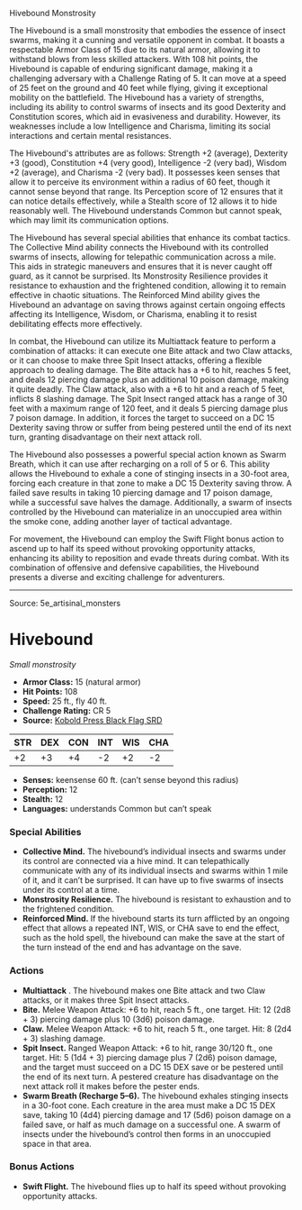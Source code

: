 <MonsterName/>Hivebound</MonsterName>
<CreatureType/>Monstrosity</CreatureType>

<summary>The Hivebound is a small monstrosity that embodies the essence of insect swarms, making it a cunning and versatile opponent in combat. It boasts a respectable Armor Class of 15 due to its natural armor, allowing it to withstand blows from less skilled attackers. With 108 hit points, the Hivebound is capable of enduring significant damage, making it a challenging adversary with a Challenge Rating of 5. It can move at a speed of 25 feet on the ground and 40 feet while flying, giving it exceptional mobility on the battlefield. The Hivebound has a variety of strengths, including its ability to control swarms of insects and its good Dexterity and Constitution scores, which aid in evasiveness and durability. However, its weaknesses include a low Intelligence and Charisma, limiting its social interactions and certain mental resistances.</summary>

<detail>

The Hivebound's attributes are as follows: Strength +2 (average), Dexterity +3 (good), Constitution +4 (very good), Intelligence -2 (very bad), Wisdom +2 (average), and Charisma -2 (very bad). It possesses keen senses that allow it to perceive its environment within a radius of 60 feet, though it cannot sense beyond that range. Its Perception score of 12 ensures that it can notice details effectively, while a Stealth score of 12 allows it to hide reasonably well. The Hivebound understands Common but cannot speak, which may limit its communication options.

The Hivebound has several special abilities that enhance its combat tactics. The Collective Mind ability connects the Hivebound with its controlled swarms of insects, allowing for telepathic communication across a mile. This aids in strategic maneuvers and ensures that it is never caught off guard, as it cannot be surprised. Its Monstrosity Resilience provides it resistance to exhaustion and the frightened condition, allowing it to remain effective in chaotic situations. The Reinforced Mind ability gives the Hivebound an advantage on saving throws against certain ongoing effects affecting its Intelligence, Wisdom, or Charisma, enabling it to resist debilitating effects more effectively.

In combat, the Hivebound can utilize its Multiattack feature to perform a combination of attacks: it can execute one Bite attack and two Claw attacks, or it can choose to make three Spit Insect attacks, offering a flexible approach to dealing damage. The Bite attack has a +6 to hit, reaches 5 feet, and deals 12 piercing damage plus an additional 10 poison damage, making it quite deadly. The Claw attack, also with a +6 to hit and a reach of 5 feet, inflicts 8 slashing damage. The Spit Insect ranged attack has a range of 30 feet with a maximum range of 120 feet, and it deals 5 piercing damage plus 7 poison damage. In addition, it forces the target to succeed on a DC 15 Dexterity saving throw or suffer from being pestered until the end of its next turn, granting disadvantage on their next attack roll.

The Hivebound also possesses a powerful special action known as Swarm Breath, which it can use after recharging on a roll of 5 or 6. This ability allows the Hivebound to exhale a cone of stinging insects in a 30-foot area, forcing each creature in that zone to make a DC 15 Dexterity saving throw. A failed save results in taking 10 piercing damage and 17 poison damage, while a successful save halves the damage. Additionally, a swarm of insects controlled by the Hivebound can materialize in an unoccupied area within the smoke cone, adding another layer of tactical advantage.

For movement, the Hivebound can employ the Swift Flight bonus action to ascend up to half its speed without provoking opportunity attacks, enhancing its ability to reposition and evade threats during combat. With its combination of offensive and defensive capabilities, the Hivebound presents a diverse and exciting challenge for adventurers.</detail>



---

Source: 5e_artisinal_monsters

# Hivebound

*Small monstrosity*

- **Armor Class:** 15 (natural armor)
- **Hit Points:** 108
- **Speed:** 25 ft., fly 40 ft.
- **Challenge Rating:** CR 5
- **Source:** [Kobold Press Black Flag SRD](https://koboldpress.com/black-flag-roleplaying/)

| STR | DEX | CON | INT | WIS | CHA |
| --- | --- | --- | --- | --- | --- |
| +2 | +3 | +4 | -2 | +2 | -2 |

- **Senses:** keensense 60 ft. (can’t sense beyond this radius)
- **Perception:** 12
- **Stealth:** 12
- **Languages:** understands Common but can’t speak

### Special Abilities

- **Collective Mind.** The hivebound’s individual insects and swarms under its control are connected via a hive mind. It can telepathically communicate with any of its individual insects and swarms within 1 mile of it, and it can’t be surprised. It can have up to five swarms of insects under its control at a time.
- **Monstrosity Resilience.** The hivebound is resistant to exhaustion and to the frightened condition.
- **Reinforced Mind.** If the hivebound starts its turn afflicted by an ongoing effect that allows a repeated INT, WIS, or CHA save to end the effect, such as the hold spell, the hivebound can make the save at the start of the turn instead of the end and has advantage on the save.

### Actions

- **Multiattack** . The hivebound makes one Bite attack and two Claw attacks, or it makes three Spit Insect attacks.
- **Bite.** Melee Weapon Attack: +6 to hit, reach 5 ft., one target. Hit: 12 (2d8 + 3) piercing damage plus 10 (3d6) poison damage.
- **Claw.** Melee Weapon Attack: +6 to hit, reach 5 ft., one target. Hit: 8 (2d4 + 3) slashing damage.
- **Spit Insect.** Ranged Weapon Attack: +6 to hit, range 30/120 ft., one target. Hit: 5 (1d4 + 3) piercing damage plus 7 (2d6) poison damage, and the target must succeed on a DC 15 DEX save or be pestered until the end of its next turn. A pestered creature has disadvantage on the next attack roll it makes before the pester ends.
- **Swarm Breath (Recharge 5–6).** The hivebound exhales stinging insects in a 30-foot cone. Each creature in the area must make a DC 15 DEX save, taking 10 (4d4) piercing damage and 17 (5d6) poison damage on a failed save, or half as much damage on a successful one. A swarm of insects under the hivebound’s control then forms in an unoccupied space in that area.

### Bonus Actions

- **Swift Flight.** The hivebound flies up to half its speed without provoking opportunity attacks.



